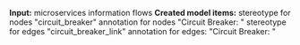 **Input:** 
microservices
information flows
**Created model items:** 
stereotype for nodes "circuit_breaker"
annotation for nodes "Circuit Breaker: "
stereotype for edges "circuit_breaker_link"
annotation for edges: "Circuit Breaker: "